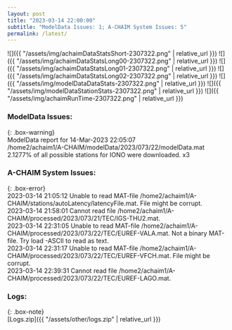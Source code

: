 ```yaml
---
layout: post
title: "2023-03-14 22:00:00"
subtitle: "ModelData Issues: 1; A-CHAIM System Issues: 5"
permalink: /latest/
---
```


![]({{ "/assets/img/achaimDataStatsShort-2307322.png" | relative_url }})
![]({{ "/assets/img/achaimDataStatsLong00-2307322.png" | relative_url }})
![]({{ "/assets/img/achaimDataStatsLong01-2307322.png" | relative_url }})
![]({{ "/assets/img/achaimDataStatsLong02-2307322.png" | relative_url }})
![]({{ "/assets/img/modelDataDataStats-2307322.png" | relative_url }})
![]({{ "/assets/img/modelDataStationStats-2307322.png" | relative_url }})
![]({{ "/assets/img/achaimRunTime-2307322.png" | relative_url }})

### ModelData Issues:  
  
{: .box-warning}  
 ModelData report for 14-Mar-2023 22:05:07   
 /home2/achaim1/A-CHAIM/modelData/2023/073/22/modelData.mat   
 2.1277% of all possible stations for IONO were downloaded. x3   
  
### A-CHAIM System Issues:  
  
{: .box-error}  
2023-03-14 21:05:12 Unable to read MAT-file /home2/achaim1/A-CHAIM/stations/autoLatency/latencyFile.mat. File might be corrupt.  
2023-03-14 21:58:01 Cannot read file /home2/achaim1/A-CHAIM/processed/2023/073/21/TEC/IGS-THU2.mat.  
2023-03-14 22:31:05 Unable to read MAT-file /home2/achaim1/A-CHAIM/processed/2023/073/22/TEC/EUREF-VALA.mat. Not a binary MAT-file. Try load -ASCII to read as text.  
2023-03-14 22:31:17 Unable to read MAT-file /home2/achaim1/A-CHAIM/processed/2023/073/22/TEC/EUREF-VFCH.mat. File might be corrupt.  
2023-03-14 22:39:31 Cannot read file /home2/achaim1/A-CHAIM/processed/2023/073/22/TEC/EUREF-LAGO.mat.  

### Logs:  
  
{: .box-note}  
[Logs.zip]({{ "/assets/other/logs.zip" | relative_url }})  
